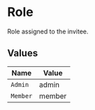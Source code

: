 # Role

Role assigned to the invitee.


## Values

| Name     | Value    |
| -------- | -------- |
| `Admin`  | admin    |
| `Member` | member   |